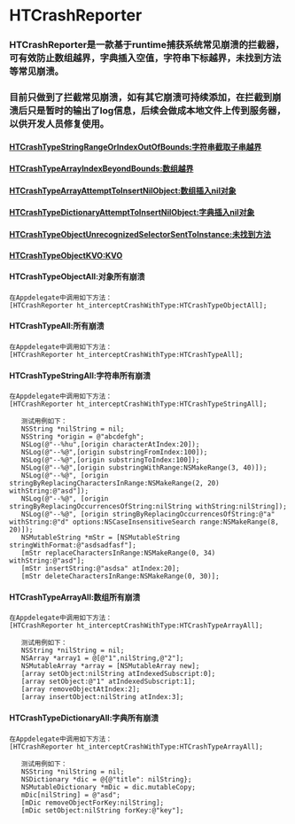 # HTCrashReporter

### HTCrashReporter是一款基于runtime捕获系统常见崩溃的拦截器，可有效防止数组越界，字典插入空值，字符串下标越界，未找到方法等常见崩溃。
### 目前只做到了拦截常见崩溃，如有其它崩溃可持续添加，在拦截到崩溃后只是暂时的输出了log信息，后续会做成本地文件上传到服务器，以供开发人员修复使用。
 
 #### [HTCrashTypeStringRangeOrIndexOutOfBounds:字符串截取子串越界](#stringAll)
 #### [HTCrashTypeArrayIndexBeyondBounds:数组越界](#arrayAll)
 #### [HTCrashTypeArrayAttemptToInsertNilObject:数组插入nil对象](#arrayAll)
 #### [HTCrashTypeDictionaryAttemptToInsertNilObject:字典插入nil对象](#dictionaryAll)
 #### [HTCrashTypeObjectUnrecognizedSelectorSentToInstance:未找到方法](#objectAll)
 #### [HTCrashTypeObjectKVO:KVO](#objectAll)
 #### <span id="objectAll">HTCrashTypeObjectAll:对象所有崩溃</span>
    在Appdelegate中调用如下方法：
    [HTCrashReporter ht_interceptCrashWithType:HTCrashTypeObjectAll];
 #### <span id="all">HTCrashTypeAll:所有崩溃</span>
    在Appdelegate中调用如下方法：
    [HTCrashReporter ht_interceptCrashWithType:HTCrashTypeAll];
 #### <span id="stringAll">HTCrashTypeStringAll:字符串所有崩溃</span>
    在Appdelegate中调用如下方法：
    [HTCrashReporter ht_interceptCrashWithType:HTCrashTypeStringAll];
    
       测试用例如下：
       NSString *nilString = nil;
       NSString *origin = @"abcdefgh";
       NSLog(@"--%hu",[origin characterAtIndex:20]);
       NSLog(@"--%@",[origin substringFromIndex:100]);
       NSLog(@"--%@",[origin substringToIndex:100]);
       NSLog(@"--%@",[origin substringWithRange:NSMakeRange(3, 40)]);
       NSLog(@"--%@", [origin stringByReplacingCharactersInRange:NSMakeRange(2, 20) withString:@"asd"]);
       NSLog(@"--%@", [origin stringByReplacingOccurrencesOfString:nilString withString:nilString]);
       NSLog(@"--%@", [origin stringByReplacingOccurrencesOfString:@"a" withString:@"d" options:NSCaseInsensitiveSearch range:NSMakeRange(8, 20)]);
       NSMutableString *mStr = [NSMutableString stringWithFormat:@"asdsadfasf"];
       [mStr replaceCharactersInRange:NSMakeRange(0, 34) withString:@"asd"];
       [mStr insertString:@"asdsa" atIndex:20];
       [mStr deleteCharactersInRange:NSMakeRange(0, 30)];
#### <span id="arrayAll">HTCrashTypeArrayAll:数组所有崩溃</span>
    在Appdelegate中调用如下方法：
    [HTCrashReporter ht_interceptCrashWithType:HTCrashTypeArrayAll];
    
       测试用例如下：
       NSString *nilString = nil;
       NSArray *array1 = @[@"1",nilString,@"2"];
       NSMutableArray *array = [NSMutableArray new];
       [array setObject:nilString atIndexedSubscript:0];
       [array setObject:@"1" atIndexedSubscript:1];
       [array removeObjectAtIndex:2];
       [array insertObject:nilString atIndex:3];
#### <span id="dictionaryAll">HTCrashTypeDictionaryAll:字典所有崩溃</span>
    在Appdelegate中调用如下方法：
    [HTCrashReporter ht_interceptCrashWithType:HTCrashTypeArrayAll];
    
       测试用例如下：
       NSString *nilString = nil;
       NSDictionary *dic = @{@"title": nilString};
       NSMutableDictionary *mDic = dic.mutableCopy;
       mDic[nilString] = @"asd";
       [mDic removeObjectForKey:nilString];
       [mDic setObject:nilString forKey:@"key"];
       

